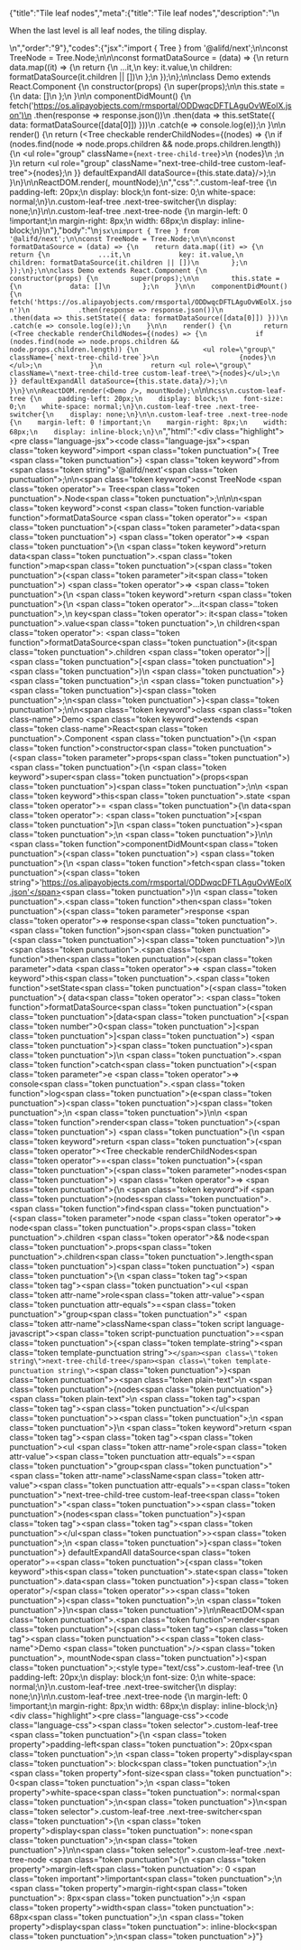 {"title":"Tile leaf nodes","meta":{"title":"Tile leaf nodes","description":"\n<p>When the last level is all leaf nodes, the tiling display.</p>\n","order":"9"},"codes":{"jsx":"import { Tree } from '@alifd/next';\n\nconst TreeNode = Tree.Node;\n\n\nconst formatDataSource = (data) => {\n    return data.map((it) => {\n        return {\n            ...it,\n            key: it.value,\n            children: formatDataSource(it.children || [])\n        };\n    });\n};\n\nclass Demo extends React.Component {\n    constructor(props) {\n        super(props);\n\n        this.state = {\n            data: []\n        };\n    }\n\n    componentDidMount() {\n        fetch('https://os.alipayobjects.com/rmsportal/ODDwqcDFTLAguOvWEolX.json')\n            .then(response => response.json())\n            .then(data => this.setState({ data: formatDataSource([data[0]]) }))\n            .catch(e => console.log(e));\n    }\n\n    render() {\n        return (<Tree checkable renderChildNodes={(nodes) => {\n            if (nodes.find(node => node.props.children && node.props.children.length)) {\n                <ul role=\"group\" className={`next-tree-child-tree`}>\n                    {nodes}\n                </ul>;\n            }\n            return <ul role=\"group\" className=\"next-tree-child-tree custom-leaf-tree\">{nodes}</ul>;\n        }} defaultExpandAll dataSource={this.state.data}/>);\n    }\n}\n\nReactDOM.render(<Demo />, mountNode);\n","css":".custom-leaf-tree {\n    padding-left: 20px;\n    display: block;\n    font-size: 0;\n    white-space: normal;\n}\n.custom-leaf-tree .next-tree-switcher{\n    display: none;\n}\n\n.custom-leaf-tree .next-tree-node {\n    margin-left: 0 !important;\n    margin-right: 8px;\n    width: 68px;\n    display: inline-block;\n}\n"},"body":"\n````jsx\nimport { Tree } from '@alifd/next';\n\nconst TreeNode = Tree.Node;\n\n\nconst formatDataSource = (data) => {\n    return data.map((it) => {\n        return {\n            ...it,\n            key: it.value,\n            children: formatDataSource(it.children || [])\n        };\n    });\n};\n\nclass Demo extends React.Component {\n    constructor(props) {\n        super(props);\n\n        this.state = {\n            data: []\n        };\n    }\n\n    componentDidMount() {\n        fetch('https://os.alipayobjects.com/rmsportal/ODDwqcDFTLAguOvWEolX.json')\n            .then(response => response.json())\n            .then(data => this.setState({ data: formatDataSource([data[0]]) }))\n            .catch(e => console.log(e));\n    }\n\n    render() {\n        return (<Tree checkable renderChildNodes={(nodes) => {\n            if (nodes.find(node => node.props.children && node.props.children.length)) {\n                <ul role=\"group\" className={`next-tree-child-tree`}>\n                    {nodes}\n                </ul>;\n            }\n            return <ul role=\"group\" className=\"next-tree-child-tree custom-leaf-tree\">{nodes}</ul>;\n        }} defaultExpandAll dataSource={this.state.data}/>);\n    }\n}\n\nReactDOM.render(<Demo />, mountNode);\n````\n\n```css\n.custom-leaf-tree {\n    padding-left: 20px;\n    display: block;\n    font-size: 0;\n    white-space: normal;\n}\n.custom-leaf-tree .next-tree-switcher{\n    display: none;\n}\n\n.custom-leaf-tree .next-tree-node {\n    margin-left: 0 !important;\n    margin-right: 8px;\n    width: 68px;\n    display: inline-block;\n}\n```","html":"<script>(function(){'use strict';\n\nvar _createClass = function () { function defineProperties(target, props) { for (var i = 0; i < props.length; i++) { var descriptor = props[i]; descriptor.enumerable = descriptor.enumerable || false; descriptor.configurable = true; if (\"value\" in descriptor) descriptor.writable = true; Object.defineProperty(target, descriptor.key, descriptor); } } return function (Constructor, protoProps, staticProps) { if (protoProps) defineProperties(Constructor.prototype, protoProps); if (staticProps) defineProperties(Constructor, staticProps); return Constructor; }; }();\n\nvar _extends = Object.assign || function (target) { for (var i = 1; i < arguments.length; i++) { var source = arguments[i]; for (var key in source) { if (Object.prototype.hasOwnProperty.call(source, key)) { target[key] = source[key]; } } } return target; };\n\nvar _next = require('@alifd/next');\n\nfunction _classCallCheck(instance, Constructor) { if (!(instance instanceof Constructor)) { throw new TypeError(\"Cannot call a class as a function\"); } }\n\nfunction _possibleConstructorReturn(self, call) { if (!self) { throw new ReferenceError(\"this hasn't been initialised - super() hasn't been called\"); } return call && (typeof call === \"object\" || typeof call === \"function\") ? call : self; }\n\nfunction _inherits(subClass, superClass) { if (typeof superClass !== \"function\" && superClass !== null) { throw new TypeError(\"Super expression must either be null or a function, not \" + typeof superClass); } subClass.prototype = Object.create(superClass && superClass.prototype, { constructor: { value: subClass, enumerable: false, writable: true, configurable: true } }); if (superClass) Object.setPrototypeOf ? Object.setPrototypeOf(subClass, superClass) : subClass.__proto__ = superClass; }\n\nvar TreeNode = _next.Tree.Node;\n\nvar formatDataSource = function formatDataSource(data) {\n    return data.map(function (it) {\n        return _extends({}, it, {\n            key: it.value,\n            children: formatDataSource(it.children || [])\n        });\n    });\n};\n\nvar Demo = function (_React$Component) {\n    _inherits(Demo, _React$Component);\n\n    function Demo(props) {\n        _classCallCheck(this, Demo);\n\n        var _this = _possibleConstructorReturn(this, (Demo.__proto__ || Object.getPrototypeOf(Demo)).call(this, props));\n\n        _this.state = {\n            data: []\n        };\n        return _this;\n    }\n\n    _createClass(Demo, [{\n        key: 'componentDidMount',\n        value: function componentDidMount() {\n            var _this2 = this;\n\n            fetch('https://os.alipayobjects.com/rmsportal/ODDwqcDFTLAguOvWEolX.json').then(function (response) {\n                return response.json();\n            }).then(function (data) {\n                return _this2.setState({ data: formatDataSource([data[0]]) });\n            }).catch(function (e) {\n                return console.log(e);\n            });\n        }\n    }, {\n        key: 'render',\n        value: function render() {\n            return React.createElement(_next.Tree, { checkable: true, renderChildNodes: function renderChildNodes(nodes) {\n                    if (nodes.find(function (node) {\n                        return node.props.children && node.props.children.length;\n                    })) {\n                        React.createElement(\n                            'ul',\n                            { role: 'group', className: 'next-tree-child-tree' },\n                            nodes\n                        );\n                    }\n                    return React.createElement(\n                        'ul',\n                        { role: 'group', className: 'next-tree-child-tree custom-leaf-tree' },\n                        nodes\n                    );\n                }, defaultExpandAll: true, dataSource: this.state.data });\n        }\n    }]);\n\n    return Demo;\n}(React.Component);\n\nReactDOM.render(React.createElement(Demo, null), mountNode);})()</script><div class=\"highlight\"><pre class=\"language-jsx\"><code class=\"language-jsx\"><span class=\"token keyword\">import</span> <span class=\"token punctuation\">{</span> Tree <span class=\"token punctuation\">}</span> <span class=\"token keyword\">from</span> <span class=\"token string\">'@alifd/next'</span><span class=\"token punctuation\">;</span>\n\n<span class=\"token keyword\">const</span> TreeNode <span class=\"token operator\">=</span> Tree<span class=\"token punctuation\">.</span>Node<span class=\"token punctuation\">;</span>\n\n\n<span class=\"token keyword\">const</span> <span class=\"token function-variable function\">formatDataSource</span> <span class=\"token operator\">=</span> <span class=\"token punctuation\">(</span><span class=\"token parameter\">data</span><span class=\"token punctuation\">)</span> <span class=\"token operator\">=></span> <span class=\"token punctuation\">{</span>\n    <span class=\"token keyword\">return</span> data<span class=\"token punctuation\">.</span><span class=\"token function\">map</span><span class=\"token punctuation\">(</span><span class=\"token punctuation\">(</span><span class=\"token parameter\">it</span><span class=\"token punctuation\">)</span> <span class=\"token operator\">=></span> <span class=\"token punctuation\">{</span>\n        <span class=\"token keyword\">return</span> <span class=\"token punctuation\">{</span>\n            <span class=\"token operator\">...</span>it<span class=\"token punctuation\">,</span>\n            key<span class=\"token operator\">:</span> it<span class=\"token punctuation\">.</span>value<span class=\"token punctuation\">,</span>\n            children<span class=\"token operator\">:</span> <span class=\"token function\">formatDataSource</span><span class=\"token punctuation\">(</span>it<span class=\"token punctuation\">.</span>children <span class=\"token operator\">||</span> <span class=\"token punctuation\">[</span><span class=\"token punctuation\">]</span><span class=\"token punctuation\">)</span>\n        <span class=\"token punctuation\">}</span><span class=\"token punctuation\">;</span>\n    <span class=\"token punctuation\">}</span><span class=\"token punctuation\">)</span><span class=\"token punctuation\">;</span>\n<span class=\"token punctuation\">}</span><span class=\"token punctuation\">;</span>\n\n<span class=\"token keyword\">class</span> <span class=\"token class-name\">Demo</span> <span class=\"token keyword\">extends</span> <span class=\"token class-name\">React<span class=\"token punctuation\">.</span>Component</span> <span class=\"token punctuation\">{</span>\n    <span class=\"token function\">constructor</span><span class=\"token punctuation\">(</span><span class=\"token parameter\">props</span><span class=\"token punctuation\">)</span> <span class=\"token punctuation\">{</span>\n        <span class=\"token keyword\">super</span><span class=\"token punctuation\">(</span>props<span class=\"token punctuation\">)</span><span class=\"token punctuation\">;</span>\n\n        <span class=\"token keyword\">this</span><span class=\"token punctuation\">.</span>state <span class=\"token operator\">=</span> <span class=\"token punctuation\">{</span>\n            data<span class=\"token operator\">:</span> <span class=\"token punctuation\">[</span><span class=\"token punctuation\">]</span>\n        <span class=\"token punctuation\">}</span><span class=\"token punctuation\">;</span>\n    <span class=\"token punctuation\">}</span>\n\n    <span class=\"token function\">componentDidMount</span><span class=\"token punctuation\">(</span><span class=\"token punctuation\">)</span> <span class=\"token punctuation\">{</span>\n        <span class=\"token function\">fetch</span><span class=\"token punctuation\">(</span><span class=\"token string\">'https://os.alipayobjects.com/rmsportal/ODDwqcDFTLAguOvWEolX.json'</span><span class=\"token punctuation\">)</span>\n            <span class=\"token punctuation\">.</span><span class=\"token function\">then</span><span class=\"token punctuation\">(</span><span class=\"token parameter\">response</span> <span class=\"token operator\">=></span> response<span class=\"token punctuation\">.</span><span class=\"token function\">json</span><span class=\"token punctuation\">(</span><span class=\"token punctuation\">)</span><span class=\"token punctuation\">)</span>\n            <span class=\"token punctuation\">.</span><span class=\"token function\">then</span><span class=\"token punctuation\">(</span><span class=\"token parameter\">data</span> <span class=\"token operator\">=></span> <span class=\"token keyword\">this</span><span class=\"token punctuation\">.</span><span class=\"token function\">setState</span><span class=\"token punctuation\">(</span><span class=\"token punctuation\">{</span> data<span class=\"token operator\">:</span> <span class=\"token function\">formatDataSource</span><span class=\"token punctuation\">(</span><span class=\"token punctuation\">[</span>data<span class=\"token punctuation\">[</span><span class=\"token number\">0</span><span class=\"token punctuation\">]</span><span class=\"token punctuation\">]</span><span class=\"token punctuation\">)</span> <span class=\"token punctuation\">}</span><span class=\"token punctuation\">)</span><span class=\"token punctuation\">)</span>\n            <span class=\"token punctuation\">.</span><span class=\"token function\">catch</span><span class=\"token punctuation\">(</span><span class=\"token parameter\">e</span> <span class=\"token operator\">=></span> console<span class=\"token punctuation\">.</span><span class=\"token function\">log</span><span class=\"token punctuation\">(</span>e<span class=\"token punctuation\">)</span><span class=\"token punctuation\">)</span><span class=\"token punctuation\">;</span>\n    <span class=\"token punctuation\">}</span>\n\n    <span class=\"token function\">render</span><span class=\"token punctuation\">(</span><span class=\"token punctuation\">)</span> <span class=\"token punctuation\">{</span>\n        <span class=\"token keyword\">return</span> <span class=\"token punctuation\">(</span><span class=\"token operator\">&lt;</span>Tree checkable renderChildNodes<span class=\"token operator\">=</span><span class=\"token punctuation\">{</span><span class=\"token punctuation\">(</span><span class=\"token parameter\">nodes</span><span class=\"token punctuation\">)</span> <span class=\"token operator\">=></span> <span class=\"token punctuation\">{</span>\n            <span class=\"token keyword\">if</span> <span class=\"token punctuation\">(</span>nodes<span class=\"token punctuation\">.</span><span class=\"token function\">find</span><span class=\"token punctuation\">(</span><span class=\"token parameter\">node</span> <span class=\"token operator\">=></span> node<span class=\"token punctuation\">.</span>props<span class=\"token punctuation\">.</span>children <span class=\"token operator\">&amp;&amp;</span> node<span class=\"token punctuation\">.</span>props<span class=\"token punctuation\">.</span>children<span class=\"token punctuation\">.</span>length<span class=\"token punctuation\">)</span><span class=\"token punctuation\">)</span> <span class=\"token punctuation\">{</span>\n                <span class=\"token tag\"><span class=\"token tag\"><span class=\"token punctuation\">&lt;</span>ul</span> <span class=\"token attr-name\">role</span><span class=\"token attr-value\"><span class=\"token punctuation attr-equals\">=</span><span class=\"token punctuation\">\"</span>group<span class=\"token punctuation\">\"</span></span> <span class=\"token attr-name\">className</span><span class=\"token script language-javascript\"><span class=\"token script-punctuation punctuation\">=</span><span class=\"token punctuation\">{</span><span class=\"token template-string\"><span class=\"token template-punctuation string\">`</span><span class=\"token string\">next-tree-child-tree</span><span class=\"token template-punctuation string\">`</span></span><span class=\"token punctuation\">}</span></span><span class=\"token punctuation\">></span></span><span class=\"token plain-text\">\n                    </span><span class=\"token punctuation\">{</span>nodes<span class=\"token punctuation\">}</span><span class=\"token plain-text\">\n                </span><span class=\"token tag\"><span class=\"token tag\"><span class=\"token punctuation\">&lt;/</span>ul</span><span class=\"token punctuation\">></span></span><span class=\"token punctuation\">;</span>\n            <span class=\"token punctuation\">}</span>\n            <span class=\"token keyword\">return</span> <span class=\"token tag\"><span class=\"token tag\"><span class=\"token punctuation\">&lt;</span>ul</span> <span class=\"token attr-name\">role</span><span class=\"token attr-value\"><span class=\"token punctuation attr-equals\">=</span><span class=\"token punctuation\">\"</span>group<span class=\"token punctuation\">\"</span></span> <span class=\"token attr-name\">className</span><span class=\"token attr-value\"><span class=\"token punctuation attr-equals\">=</span><span class=\"token punctuation\">\"</span>next-tree-child-tree custom-leaf-tree<span class=\"token punctuation\">\"</span></span><span class=\"token punctuation\">></span></span><span class=\"token punctuation\">{</span>nodes<span class=\"token punctuation\">}</span><span class=\"token tag\"><span class=\"token tag\"><span class=\"token punctuation\">&lt;/</span>ul</span><span class=\"token punctuation\">></span></span><span class=\"token punctuation\">;</span>\n        <span class=\"token punctuation\">}</span><span class=\"token punctuation\">}</span> defaultExpandAll dataSource<span class=\"token operator\">=</span><span class=\"token punctuation\">{</span><span class=\"token keyword\">this</span><span class=\"token punctuation\">.</span>state<span class=\"token punctuation\">.</span>data<span class=\"token punctuation\">}</span><span class=\"token operator\">/</span><span class=\"token operator\">></span><span class=\"token punctuation\">)</span><span class=\"token punctuation\">;</span>\n    <span class=\"token punctuation\">}</span>\n<span class=\"token punctuation\">}</span>\n\nReactDOM<span class=\"token punctuation\">.</span><span class=\"token function\">render</span><span class=\"token punctuation\">(</span><span class=\"token tag\"><span class=\"token tag\"><span class=\"token punctuation\">&lt;</span><span class=\"token class-name\">Demo</span></span> <span class=\"token punctuation\">/></span></span><span class=\"token punctuation\">,</span> mountNode<span class=\"token punctuation\">)</span><span class=\"token punctuation\">;</span></code></pre></div><style type=\"text/css\">.custom-leaf-tree {\n    padding-left: 20px;\n    display: block;\n    font-size: 0;\n    white-space: normal;\n}\n.custom-leaf-tree .next-tree-switcher{\n    display: none;\n}\n\n.custom-leaf-tree .next-tree-node {\n    margin-left: 0 !important;\n    margin-right: 8px;\n    width: 68px;\n    display: inline-block;\n}</style><div class=\"highlight\"><pre class=\"language-css\"><code class=\"language-css\"><span class=\"token selector\">.custom-leaf-tree</span> <span class=\"token punctuation\">{</span>\n    <span class=\"token property\">padding-left</span><span class=\"token punctuation\">:</span> 20px<span class=\"token punctuation\">;</span>\n    <span class=\"token property\">display</span><span class=\"token punctuation\">:</span> block<span class=\"token punctuation\">;</span>\n    <span class=\"token property\">font-size</span><span class=\"token punctuation\">:</span> 0<span class=\"token punctuation\">;</span>\n    <span class=\"token property\">white-space</span><span class=\"token punctuation\">:</span> normal<span class=\"token punctuation\">;</span>\n<span class=\"token punctuation\">}</span>\n<span class=\"token selector\">.custom-leaf-tree .next-tree-switcher</span><span class=\"token punctuation\">{</span>\n    <span class=\"token property\">display</span><span class=\"token punctuation\">:</span> none<span class=\"token punctuation\">;</span>\n<span class=\"token punctuation\">}</span>\n\n<span class=\"token selector\">.custom-leaf-tree .next-tree-node</span> <span class=\"token punctuation\">{</span>\n    <span class=\"token property\">margin-left</span><span class=\"token punctuation\">:</span> 0 <span class=\"token important\">!important</span><span class=\"token punctuation\">;</span>\n    <span class=\"token property\">margin-right</span><span class=\"token punctuation\">:</span> 8px<span class=\"token punctuation\">;</span>\n    <span class=\"token property\">width</span><span class=\"token punctuation\">:</span> 68px<span class=\"token punctuation\">;</span>\n    <span class=\"token property\">display</span><span class=\"token punctuation\">:</span> inline-block<span class=\"token punctuation\">;</span>\n<span class=\"token punctuation\">}</span></code></pre></div>"}